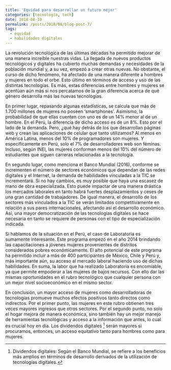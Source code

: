 ```yaml
---
title: 'Equidad para desarrollar un futuro mejor'
categories: [tecnología, tech]
date: 2018-08-18
permalink: /posts/2018/08/blog-post-7/
tags:
  - equidad
  - habilidades digitales
---
```


La revolución tecnológica de las últimas décadas ha permitido mejorar de una manera increíble nuestras vidas. La llegada de nuevos productos tecnológicos y digitales ha cubierto muchas demandas y necesidades de la población mundial y, a su vez, empezó a crear otras nuevas. No obstante, el curso de dicho fenómeno, ha afectado de una manera diferente a hombres y mujeres en todo el orbe. Esto último en términos de acceso y uso de las distintas tecnologías. Es más, estas diferencias entre hombres y mujeres se acentúan aún más si nos percatamos de la gran diferencia acerca de qué género desarrolla más las nuevas tecnologías.

En primer lugar, repasando algunas estadísticas, se calcula que más de 1.700 millones de mujeres no poseen ‘smartphones’. Asimismo, la probabilidad de que ellas cuenten con uno es de un 14% menor al de un hombre. En el Perú, la diferencia de dicho acceso es de un 8%. Esto por el lado de la demanda. Pero, ¿qué hay detrás de los que desarrollan páginas web y crean las aplicaciones de celular que tanto utilizamos? Al menos en América Latina, menos del 10% de programadores son mujeres. Y específicamente en Perú, solo el 7% de desarrolladores web son féminas. Incluso, según INEI, las mujeres conforman menos del 10% del número de estudiantes que siguen carreras relacionadas a la tecnología. 

En segundo lugar, como menciona el Banco Mundial (2016), conforme se incrementen el número de sectores económicos que dependan de las redes digitales y el Internet, la demanda de habilidades vinculadas a la TIC se incrementará. Si no hay cambios, es muy posible que haya una escasez de mano de obra especializada. Esto puede impactar de una manera drástica los mercados laborales en tanto habrá fuertes desplazamientos y ceses de una gran cantidad de trabajadores. De igual manera, el desarrollo de los sectores más vinculados a la TIC se verán limitados competitivamente en relación a sus pares internacionales, afectando así el desarrollo económico. Así, una mayor democratización de las tecnologías digitales se hace necesaria en tanto se requiere de personas con el tipo de especialización indicada. 

Si hablamos de la situación en el Perú, el caso de Laboratoria es sumamente interesante. Este programa empezó en el año 2014 brindando las capacitaciones a jóvenes mujeres provenientes de distritos considerados pobres económicamente. El alto potencial de este programa ha permitido incluir a más de 400 participantes de México, Chile y Perú y, más importante aún, su acceso al mercado laboral haciendo uso de dichas habilidades. En suma, la labor que ha realizado Laboratoria es encomiable, ya que permite empoderar a las mujeres de bajos recursos. Con ello dar las mismas oportunidades en el rubro tecnológico que cualquier persona con un mejor nivel socioeconómico en el mismo sector.

En conclusión, un mayor acceso de mujeres como desarrolladoras de tecnologías promueve muchos efectos positivos tanto directos como indirectos. Por el primer punto, las mujeres en este rubro obtienen tres veces mayores ingresos que otros sectores. Por el segundo punto, no solo el hogar mejora de manera económica, sino también hay un mejor manejo de herramientas tecnológicas y acceso a la información que antes, lo cual es crucial hoy en día.  Los dividendos digitales [^1] serán mayores si procuramos, entonces, un acceso equitativo tanto para hombres como para mujeres. 

[^1]: Dividendos digitales: Según el Banco Mundial, se refiere a los beneficios más amplios en términos de desarrollo derivados de la utilización de tecnologías digitales.


